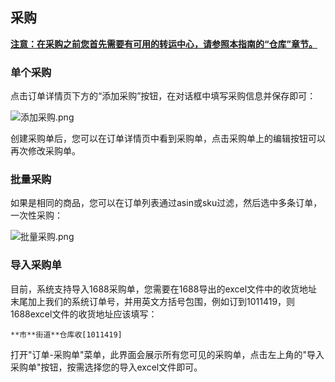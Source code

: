 ## 采购

**<u>注意：在采购之前您首先需要有可用的转运中心，请参照本指南的“仓库”章节。</u>**

### 单个采购

点击订单详情页下方的“添加采购”按钮，在对话框中填写采购信息并保存即可：

![添加采购.png](https://oss.yboom.cn/resource/guide-doc/image-20220226110034798.png)

创建采购单后，您可以在订单详情页中看到采购单，点击采购单上的编辑按钮可以再次修改采购单。

### 批量采购

如果是相同的商品，您可以在订单列表通过asin或sku过滤，然后选中多条订单，一次性采购：

![批量采购.png](https://oss.yboom.cn/resource/guide-doc/cb73eedbbe3a1a74421ee5b3216f87a6.png)

### 导入采购单

目前，系统支持导入1688采购单，您需要在1688导出的excel文件中的收货地址末尾加上我们的系统订单号，并用英文方括号包围，例如订到1011419，则1688excel文件的收货地址应该填写：

`**市**街道**仓库收[1011419]`

打开"订单-采购单"菜单，此界面会展示所有您可见的采购单，点击左上角的"导入采购单"按钮，按需选择您的导入excel文件即可。